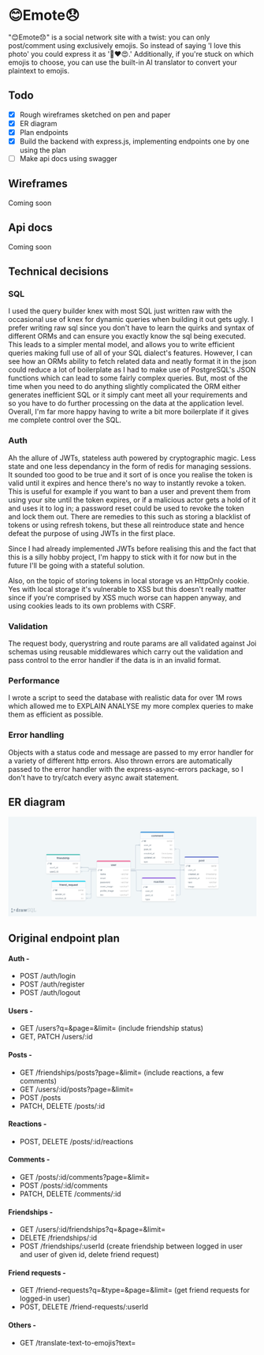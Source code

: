 # 😊Emote😞
"😊Emote😞" is a social network site with a twist: you can only post/comment using exclusively emojis. So instead of saying 
'I love this photo' you could express it as '📸❤️😍.' Additionally, if you're stuck on which emojis to choose, you can 
use the built-in AI translator to convert your plaintext to emojis.

## Todo
- [x] Rough wireframes sketched on pen and paper
- [x] ER diagram 
- [x] Plan endpoints
- [x] Build the backend with express.js, implementing endpoints one by one using the plan
- [ ] Make api docs using swagger

## Wireframes
Coming soon

## Api docs
Coming soon

## Technical decisions
### SQL
I used the query builder knex with most SQL just written raw with the occasional use of knex for dynamic queries when 
building it out gets ugly. I prefer writing raw sql since you don't have to learn the quirks and syntax of different ORMs
and can ensure you exactly know the sql being executed. This leads to a simpler mental model, and allows you to write 
efficient queries making full use of all of your SQL dialect's features. However, I can see how an ORMs ability to
fetch related data and neatly format it in the json could reduce a lot of boilerplate as I had to make use of PostgreSQL's 
JSON functions which can lead to some fairly complex queries. But, most of the time when you need to do anything
slightly complicated the ORM either generates inefficient SQL or it simply cant meet all your requirements and so you
have to do further processing on the data at the application level. Overall, I'm far more happy having to write a bit
more boilerplate if it gives me complete control over the SQL.

### Auth
Ah the allure of JWTs, stateless auth powered by cryptographic magic. Less state and one less dependancy in the form of
redis for managing sessions. It sounded too good to be true and it sort of is once you realise the token is valid until it
expires and hence there's no way to instantly revoke a token. This is useful for example if you want to ban a user and prevent
them from using your site until the token expires, or if a malicious actor gets a hold of it and uses it to log in; a 
password reset could be used to revoke the token and lock them out. There are remedies to this such as storing a blacklist 
of tokens or using refresh tokens, but these all reintroduce state and hence defeat the purpose of using JWTs in the first place.

Since I had already implemented JWTs before realising this and the fact that this is a silly hobby project, I'm happy to 
stick with it for now but in the future I'll be going with a stateful solution.

Also, on the topic of storing tokens in local storage vs an HttpOnly cookie. Yes with local storage it's vulnerable to
XSS but this doesn't really matter since if you're comprised by XSS much worse can happen anyway, and using cookies 
leads to its own problems with CSRF.

### Validation
The request body, querystring and route params are all validated against Joi schemas using reusable middlewares which
carry out the validation and pass control to the error handler if the data is in an invalid format.

### Performance
I wrote a script to seed the database with realistic data for over 1M rows which allowed me to EXPLAIN ANALYSE my more
complex queries to make them as efficient as possible.

### Error handling
Objects with a status code and message are passed to my error handler for a variety of different http errors. Also thrown
errors are automatically passed to the error handler with the express-async-errors package, so I don't have to try/catch every
async await statement.

## ER diagram
![ER diagram](./backend/docs/er-diagram.png)

## Original endpoint plan
#### Auth -
- POST /auth/login
- POST /auth/register
- POST /auth/logout

#### Users -
- GET /users?q=&page=&limit= (include friendship status)
- GET, PATCH /users/:id

#### Posts -
- GET /friendships/posts?page=&limit= (include reactions, a few comments)
- GET /users/:id/posts?page=&limit=
- POST /posts
- PATCH, DELETE /posts/:id

#### Reactions -
- POST, DELETE /posts/:id/reactions

#### Comments -
- GET /posts/:id/comments?page=&limit=
- POST /posts/:id/comments
- PATCH, DELETE /comments/:id

#### Friendships -
- GET /users/:id/friendships?q=&page=&limit=
- DELETE /friendships/:id
- POST /friendships/:userId (create friendship between logged in user and user of given id, delete friend request)

#### Friend requests -
- GET /friend-requests?q=&type=&page=&limit= (get friend requests for logged-in user)
- POST, DELETE /friend-requests/:userId

#### Others -
- GET /translate-text-to-emojis?text=
